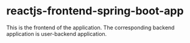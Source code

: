 # reactjs-frontend-spring-boot-app
This is the frontend of the application. The corresponding backend application is user-backend application.  
